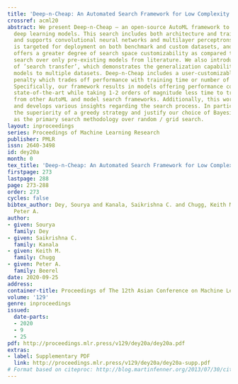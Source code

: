 ```yaml
---
title: 'Deep-n-Cheap: An Automated Search Framework for Low Complexity Deep Learning'
crossref: acml20
abstract: We present Deep-n-Cheap – an open-source AutoML framework to search for
  deep learning models. This search includes both architecture and training hyperparameters,
  and supports convolutional neural networks and multilayer perceptrons. Our framework
  is targeted for deployment on both benchmark and custom datasets, and as a result,
  offers a greater degree of search space customizability as compared to a more limited
  search over only pre-existing models from literature. We also introduce the technique
  of ’search transfer’, which demonstrates the generalization capabilities of our
  models to multiple datasets. Deep-n-Cheap includes a user-customizable complexity
  penalty which trades off performance with training time or number of parameters.
  Specifically, our framework results in models offering performance comparable to
  state-of-the-art while taking 1-2 orders of magnitude less time to train than models
  from other AutoML and model search frameworks. Additionally, this work investigates
  and develops various insights regarding the search process. In particular, we show
  the superiority of a greedy strategy and justify our choice of Bayesian optimization
  as the primary search methodology over random / grid search.
layout: inproceedings
series: Proceedings of Machine Learning Research
publisher: PMLR
issn: 2640-3498
id: dey20a
month: 0
tex_title: 'Deep-n-Cheap: An Automated Search Framework for Low Complexity Deep Learning'
firstpage: 273
lastpage: 288
page: 273-288
order: 273
cycles: false
bibtex_author: Dey, Sourya and Kanala, Saikrishna C. and Chugg, Keith M. and Beerel,
  Peter A.
author:
- given: Sourya
  family: Dey
- given: Saikrishna C.
  family: Kanala
- given: Keith M.
  family: Chugg
- given: Peter A.
  family: Beerel
date: 2020-09-25
address: 
container-title: Proceedings of The 12th Asian Conference on Machine Learning
volume: '129'
genre: inproceedings
issued:
  date-parts:
  - 2020
  - 9
  - 25
pdf: http://proceedings.mlr.press/v129/dey20a/dey20a.pdf
extras:
- label: Supplementary PDF
  link: http://proceedings.mlr.press/v129/dey20a/dey20a-supp.pdf
# Format based on citeproc: http://blog.martinfenner.org/2013/07/30/citeproc-yaml-for-bibliographies/
---
```

